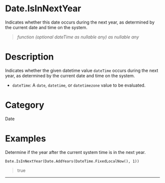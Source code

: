 ﻿# Date.IsInNextYear
Indicates whether this date occurs during the next year, as determined by the current date and time on the system.
> _function (optional dateTime as nullable any) as nullable any_
# Description 
Indicates whether the given datetime value <code>dateTime</code> occurs during the next year, as determined by the current date and time on the system.
      <ul>
      <li><code>dateTime</code>: A <code>date</code>, <code>datetime</code>, or <code>datetimezone</code> value to be evaluated.</li>
      </ul>
# Category 
Date
# Examples 
Determine if the year after the current system time is in the next year.
```
Date.IsInNextYear(Date.AddYears(DateTime.FixedLocalNow(), 1))
```
> true
***
